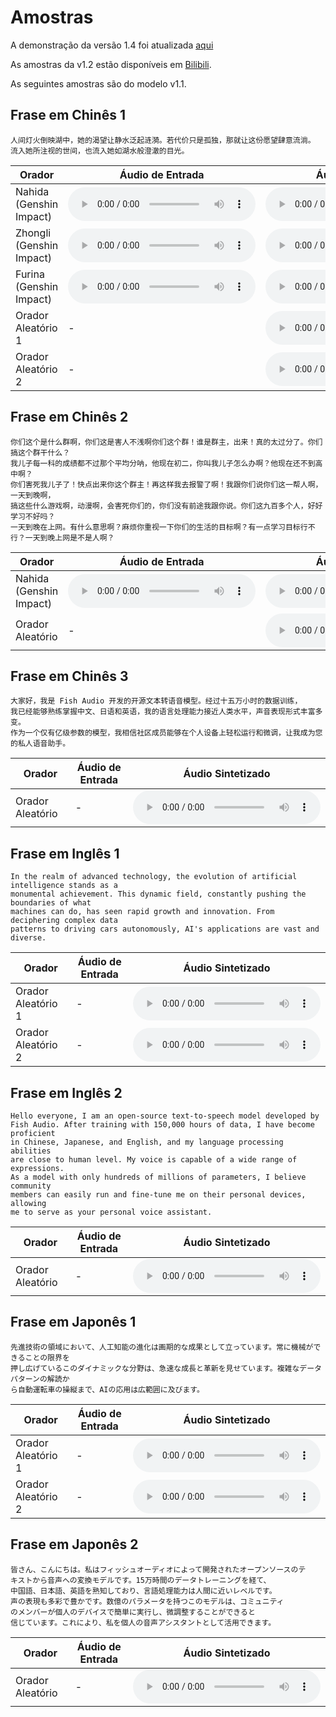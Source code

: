# Amostras

A demonstração da versão 1.4 foi atualizada [aqui](https://speech.fish.audio/samples/)

As amostras da v1.2 estão disponíveis em [Bilibili](https://www.bilibili.com/video/BV1wz421B71D/).

As seguintes amostras são do modelo v1.1.

## Frase em Chinês 1
```
人间灯火倒映湖中，她的渴望让静水泛起涟漪。若代价只是孤独，那就让这份愿望肆意流淌。
流入她所注视的世间，也流入她如湖水般澄澈的目光。
```

<table>
    <thead>
    <tr>
        <th>Orador</th>
        <th>Áudio de Entrada</th>
        <th>Áudio Sintetizado</th>
    </tr>
    </thead>
    <tbody>
    <tr>
        <td>Nahida (Genshin Impact)</td>
        <td><audio controls preload="auto" src="https://demo-r2.speech.fish.audio/v1.1-sft-large/zh/0_input.wav" /></td>
        <td><audio controls preload="auto" src="https://demo-r2.speech.fish.audio/v1.1-sft-large/zh/0_output.wav" /></td>
    </tr>
    <tr>
        <td>Zhongli (Genshin Impact)</td>
        <td><audio controls preload="auto" src="https://demo-r2.speech.fish.audio/v1.1-sft-large/zh/1_input.wav" /></td>
        <td><audio controls preload="auto" src="https://demo-r2.speech.fish.audio/v1.1-sft-large/zh/1_output.wav" /></td>
    </tr>
    <tr>
        <td>Furina (Genshin Impact)</td>
        <td><audio controls preload="auto" src="https://demo-r2.speech.fish.audio/v1.1-sft-large/zh/2_input.wav" /></td>
        <td><audio controls preload="auto" src="https://demo-r2.speech.fish.audio/v1.1-sft-large/zh/2_output.wav" /></td>
    </tr>
    <tr>
        <td>Orador Aleatório 1</td>
        <td> - </td>
        <td><audio controls preload="auto" src="https://demo-r2.speech.fish.audio/v1.1-sft-large/zh/4_output.wav" /></td>
    </tr>
    <tr>
        <td>Orador Aleatório 2</td>
        <td> - </td>
        <td><audio controls preload="auto" src="https://demo-r2.speech.fish.audio/v1.1-sft-large/zh/5_output.wav" /></td>
    </tr>
    </tbody>
</table>


## Frase em Chinês 2
```
你们这个是什么群啊，你们这是害人不浅啊你们这个群！谁是群主，出来！真的太过分了。你们搞这个群干什么？
我儿子每一科的成绩都不过那个平均分呐，他现在初二，你叫我儿子怎么办啊？他现在还不到高中啊？
你们害死我儿子了！快点出来你这个群主！再这样我去报警了啊！我跟你们说你们这一帮人啊，一天到晚啊，
搞这些什么游戏啊，动漫啊，会害死你们的，你们没有前途我跟你说。你们这九百多个人，好好学习不好吗？
一天到晚在上网。有什么意思啊？麻烦你重视一下你们的生活的目标啊？有一点学习目标行不行？一天到晚上网是不是人啊？
```

<table>
    <thead>
    <tr>
        <th>Orador</th>
        <th>Áudio de Entrada</th>
        <th>Áudio Sintetizado</th>
    </tr>
    </thead>
    <tbody>
    <tr>
        <td>Nahida (Genshin Impact)</td>
        <td><audio controls preload="auto" src="https://demo-r2.speech.fish.audio/v1.1-sft-large/zh/0_input.wav" /></td>
        <td><audio controls preload="auto" src="https://demo-r2.speech.fish.audio/v1.1-sft-large/zh/6_output.wav" /></td>
    </tr>
    <tr>
        <td>Orador Aleatório</td>
        <td> - </td>
        <td><audio controls preload="auto" src="https://demo-r2.speech.fish.audio/v1.1-sft-large/zh/7_output.wav" /></td>
    </tr>
    </tbody>
</table>


## Frase em Chinês 3
```
大家好，我是 Fish Audio 开发的开源文本转语音模型。经过十五万小时的数据训练，
我已经能够熟练掌握中文、日语和英语，我的语言处理能力接近人类水平，声音表现形式丰富多变。
作为一个仅有亿级参数的模型，我相信社区成员能够在个人设备上轻松运行和微调，让我成为您的私人语音助手。
```


<table>
    <thead>
    <tr>
        <th>Orador</th>
        <th>Áudio de Entrada</th>
        <th>Áudio Sintetizado</th>
    </tr>
    </thead>
    <tbody>
    <tr>
        <td>Orador Aleatório</td>
        <td> - </td>
        <td><audio controls preload="auto" src="https://demo-r2.speech.fish.audio/v1.1-sft-large/zh/8_output.wav" /></td>
    </tr>
    </tbody>
</table>

## Frase em Inglês 1

```
In the realm of advanced technology, the evolution of artificial intelligence stands as a 
monumental achievement. This dynamic field, constantly pushing the boundaries of what 
machines can do, has seen rapid growth and innovation. From deciphering complex data 
patterns to driving cars autonomously, AI's applications are vast and diverse.
```

<table>
    <thead>
    <tr>
        <th>Orador</th>
        <th>Áudio de Entrada</th>
        <th>Áudio Sintetizado</th>
    </tr>
    </thead>
    <tbody>
    <tr>
        <td>Orador Aleatório 1</td>
        <td> - </td>
        <td><audio controls preload="auto" src="https://demo-r2.speech.fish.audio/v1.1-sft-large/en/0_output.wav" /></td>
    </tr>
    <tr>
        <td>Orador Aleatório 2</td>
        <td> - </td>
        <td><audio controls preload="auto" src="https://demo-r2.speech.fish.audio/v1.1-sft-large/en/1_output.wav" /></td>
    </tr>
    </tbody>
</table>

## Frase em Inglês 2
```
Hello everyone, I am an open-source text-to-speech model developed by 
Fish Audio. After training with 150,000 hours of data, I have become proficient 
in Chinese, Japanese, and English, and my language processing abilities 
are close to human level. My voice is capable of a wide range of expressions. 
As a model with only hundreds of millions of parameters, I believe community 
members can easily run and fine-tune me on their personal devices, allowing 
me to serve as your personal voice assistant.
```

<table>
    <thead>
    <tr>
        <th>Orador</th>
        <th>Áudio de Entrada</th>
        <th>Áudio Sintetizado</th>
    </tr>
    </thead>
    <tbody>
    <tr>
        <td>Orador Aleatório</td>
        <td> - </td>
        <td><audio controls preload="auto" src="https://demo-r2.speech.fish.audio/v1.1-sft-large/en/2_output.wav" /></td>
    </tr>
    </tbody>
</table>

## Frase em Japonês 1

```
先進技術の領域において、人工知能の進化は画期的な成果として立っています。常に機械ができることの限界を
押し広げているこのダイナミックな分野は、急速な成長と革新を見せています。複雑なデータパターンの解読か
ら自動運転車の操縦まで、AIの応用は広範囲に及びます。
```


<table>
    <thead>
    <tr>
        <th>Orador</th>
        <th>Áudio de Entrada</th>
        <th>Áudio Sintetizado</th>
    </tr>
    </thead>
    <tbody>
    <tr>
        <td>Orador Aleatório 1</td>
        <td> - </td>
        <td><audio controls preload="auto" src="https://demo-r2.speech.fish.audio/v1.1-sft-large/ja/0_output.wav" /></td>
    </tr>
    <tr>
        <td>Orador Aleatório 2</td>
        <td> - </td>
        <td><audio controls preload="auto" src="https://demo-r2.speech.fish.audio/v1.1-sft-large/ja/1_output.wav" /></td>
    </tr>
    </tbody>
</table>

## Frase em Japonês 2
```
皆さん、こんにちは。私はフィッシュオーディオによって開発されたオープンソースのテ
キストから音声への変換モデルです。15万時間のデータトレーニングを経て、
中国語、日本語、英語を熟知しており、言語処理能力は人間に近いレベルです。
声の表現も多彩で豊かです。数億のパラメータを持つこのモデルは、コミュニティ
のメンバーが個人のデバイスで簡単に実行し、微調整することができると
信じています。これにより、私を個人の音声アシスタントとして活用できます。
```

<table>
    <thead>
    <tr>
        <th>Orador</th>
        <th>Áudio de Entrada</th>
        <th>Áudio Sintetizado</th>
    </tr>
    </thead>
    <tbody>
    <tr>
        <td>Orador Aleatório</td>
        <td> - </td>
        <td><audio controls preload="auto" src="https://demo-r2.speech.fish.audio/v1.1-sft-large/ja/2_output.wav" /></td>
    </tr>
    </tbody>
</table>
